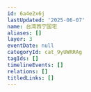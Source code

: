 ```yaml
---
id: 6a4e2x6j
lastUpdated: '2025-06-07'
name: 台湾西宁国宅
aliases: []
layer: 3
eventDate: null
categoryId: cat_9yUWRRAg
tagIds: []
timelineEvents: []
relations: []
titledLinks: []
---
```


